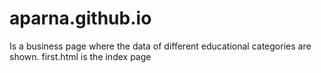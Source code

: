 # aparna.github.io

Is a business page where the data of different educational categories are shown.
first.html is the index page
